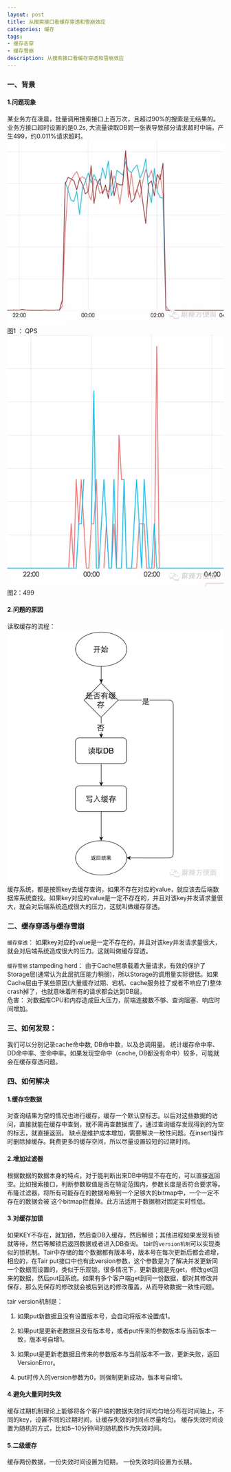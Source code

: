 ```yaml
---
layout: post
title: 从搜索接口看缓存穿透和雪崩效应
categories: 缓存
tags: 
- 缓存击穿
- 缓存雪崩
description: 从搜索接口看缓存穿透和雪崩效应
---
```

### 一、背景

#### 1.问题现象
某业务方在凌晨，批量调用搜索接口上百万次，且超过90%的搜索是无结果的。业务方接口超时设置的是0.2s, 大流量读取DB同一张表导致部分请求超时中端，产生499，约0.011%请求超时。
![Alt text](/images/QPS.png)
                                                图1 ： QPS
 ![Alt text](/images/499.png)
                                                图2：499
#### 2.问题的原因
读取缓存的流程：
![Alt text](/images/liucheng.png)
缓存系统，都是按照key去缓存查询，如果不存在对应的value，就应该去后端数据库系统查找。如果key对应的value是一定不存在的，并且对该key并发请求量很大，就会对后端系统造成很大的压力，这就叫做缓存穿透。

### 二、缓存穿透与缓存雪崩
`缓存穿透`：
如果key对应的value是一定不存在的，并且对该key并发请求量很大，就会对后端系统造成很大的压力。这就叫做缓存穿透。

`缓存雪崩` stampeding herd：
由于Cache层承载着大量请求，有效的保护了Storage层(通常认为此层抗压能力稍弱)，所以Storage的调用量实际很低。如果Cache层由于某些原因(大量缓存过期、宕机、cache服务挂了或者不响应了)整体crash掉了，也就意味着所有的请求都会达到DB层。       
危害：
对数据库CPU和内存造成巨大压力，前端连接数不够、查询阻塞、响应时间增加。

### 三、如何发现：   
我们可以分别记录cache命中数, DB命中数，以及总调用量。   统计缓存命中率、DD命中率、空命中率。如果发现空命中（cache, DB都没有命中）较多，可能就会在缓存穿透问题。

### 四、如何解决

#### 1.缓存空数据
对查询结果为空的情况也进行缓存，缓存一个默认空标志。以后对这些数据的访问，直接就能在缓存中查到，就不需再查数据库了，通过查询缓存发现得到的为空的标志，就直接返回。
缺点是维护成本增加，需要解决一致性问题。在insert操作时删除掉缓存。耗费更多的缓存空间，所以尽量设置较短的过期时间。

#### 2.增加过滤器
根据数据的数据本身的特点，对于能判断出来DB中明显不存在的，可以直接返回空。比如搜索接口，判断参数取值是否在特定范围内，参数长度是否符合要求等。
布隆过滤器，将所有可能存在的数据哈希到一个足够大的bitmap中，一个一定不存在的数据会被 这个bitmap拦截掉。此方法适用于数据相对固定实时性低。

#### 3.对缓存加锁
如果KEY不存在，就加锁，然后查DB入缓存，然后解锁；其他进程如果发现有锁就等待，然后等解锁后返回数据或者进入DB查询。
tair的`version机制`可以实现类似的锁机制。Tair中存储的每个数据都有版本号，版本号在每次更新后都会递增，相应的，在Tair put接口中也有此version参数，这个参数是为了解决并发更新同一个数据而设置的，类似于乐观锁。很多情况下，更新数据是先get，修改get回来的数据，然后put回系统。如果有多个客户端get到同一份数据，都对其修改并保存，那么先保存的修改就会被后到达的修改覆盖，从而导致数据一致性问题。

tair version机制是：

1) 如果put新数据且没有设置版本号，会自动将版本设置成1。

2) 如果put是更新老数据且没有版本号，或者put传来的参数版本与当前版本一致，版本号自增1。

3) 如果put是更新老数据且传来的参数版本与当前版本不一致，更新失败，返回VersionError。

4) put时传入的version参数为0，则强制更新成功，版本号自增1。


#### 4.避免大量同时失效
缓存过期机制理论上能够将各个客户端的数据失效时间均匀地分布在时间轴上，不同的key，设置不同的过期时间，让缓存失效的时间点尽量均匀。
缓存失效时间设置为随机的方式，比如5~10分钟间的随机数作为失效时间。

#### 5.二级缓存
缓存两份数据，一份失效时间设置为短期， 一份失效时间设置为长期。
